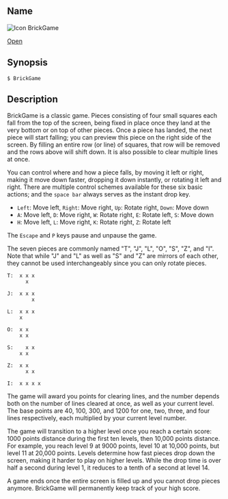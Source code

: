 ## Name

![Icon](/res/icons/16x16/app-brickgame.png) BrickGame

[Open](launch:///bin/BrickGame)

## Synopsis

```**sh
$ BrickGame
```

## Description

BrickGame is a classic game. Pieces consisting of four small squares each fall from the top of the screen, being fixed in place once they land at the very bottom or on top of other pieces. Once a piece has landed, the next piece will start falling; you can preview this piece on the right side of the screen. By filling an entire row (or line) of squares, that row will be removed and the rows above will shift down. It is also possible to clear multiple lines at once.

You can control where and how a piece falls, by moving it left or right, making it move down faster, dropping it down instantly, or rotating it left and right. There are multiple control schemes available for these six basic actions; and the `space bar` always serves as the instant drop key.

-   `Left`: Move left, `Right`: Move right, `Up`: Rotate right, `Down`: Move down
-   `A`: Move left, `D`: Move right, `W`: Rotate right, `E`: Rotate left, `S`: Move down
-   `H`: Move left, `L`: Move right, `K`: Rotate right, `Z`: Rotate left

The `Escape` and `P` keys pause and unpause the game.

The seven pieces are commonly named "T", "J", "L", "O", "S", "Z", and "I". Note that while "J" and "L" as well as "S" and "Z" are mirrors of each other, they cannot be used interchangeably since you can only rotate pieces.

```
T:  x x x
      x

J:  x x x
        x

L:  x x x
    x

O:  x x
    x x

S:    x x
    x x

Z:  x x
      x x

I:  x x x x
```

The game will award you points for clearing lines, and the number depends both on the number of lines cleared at once, as well as your current level. The base points are 40, 100, 300, and 1200 for one, two, three, and four lines respectively, each multiplied by your current level number.

The game will transition to a higher level once you reach a certain score: 1000 points distance during the first ten levels, then 10,000 points distance. For example, you reach level 9 at 9000 points, level 10 at 10,000 points, but level 11 at 20,000 points. Levels determine how fast pieces drop down the screen, making it harder to play on higher levels. While the drop time is over half a second during level 1, it reduces to a tenth of a second at level 14.

A game ends once the entire screen is filled up and you cannot drop pieces anymore. BrickGame will permanently keep track of your high score.
